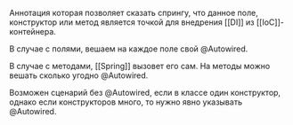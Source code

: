 Аннотация которая позволяет сказать спрингу, что данное поле, конструктор или метод является точкой для внедрения [[DI]] из [[IoC]]-контейнера.

В случае с полями, вешаем на каждое поле свой @Autowired.

В случае с методами, [[Spring]] вызовет его сам. На методы можно вешать сколько угодно @Autowired.

Возможен сценарий без @Autowired, если в классе один конструктор, однако если конструкторов много, то нужно явно указывать @Autowired.